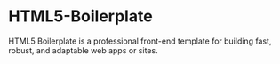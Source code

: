 # HTML5-Boilerplate
HTML5 Boilerplate is a professional front-end template for building fast, robust, and adaptable web apps or sites.
